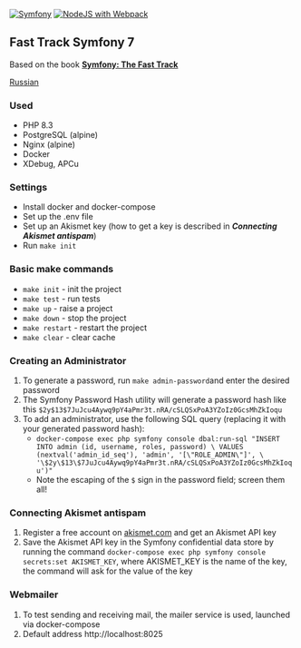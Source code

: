 [![Symfony](https://github.com/kaevdokimov/fast-track/actions/workflows/symfony.yml/badge.svg?branch=main)](https://github.com/kaevdokimov/fast-track/actions/workflows/symfony.yml)
[![NodeJS with Webpack](https://github.com/kaevdokimov/fast-track/actions/workflows/webpack.yml/badge.svg?branch=main)](https://github.com/kaevdokimov/fast-track/actions/workflows/webpack.yml)

## Fast Track Symfony 7
Based on the book **[Symfony: The Fast Track](https://symfony.com/doc/current/the-fast-track)**

[Russian](https://github.com/kaevdokimov/fast-track/blob/main/README.md)

### Used

- PHP 8.3
- PostgreSQL (alpine)
- Nginx (alpine)
- Docker
- XDebug, APCu

### Settings

- Install docker and docker-compose
- Set up the .env file
- Set up an Akismet key (how to get a key is described in **_Connecting Akismet antispam_**)
- Run `make init`

### Basic make commands

- `make init` - init the project
- `make test` - run tests
- `make up` - raise a project
- `make down` - stop the project
- `make restart` - restart the project
- `make clear` - clear cache


### Creating an Administrator

1. To generate a password, run `make admin-password`and enter the desired password
2. The Symfony Password Hash utility will generate a password hash like this `$2y$13$7JuJcu4Aywq9pY4aPmr3t.nRA/cSLQSxPoA3YZoIz0GcsMhZkIoqu`
3. To add an administrator, use the following SQL query (replacing it with your generated password hash):
    - `docker-compose exec php symfony console dbal:run-sql "INSERT INTO admin (id, username, roles, password) \
      VALUES (nextval('admin_id_seq'), 'admin', '[\"ROLE_ADMIN\"]', \
      '\$2y\$13\$7JuJcu4Aywq9pY4aPmr3t.nRA/cSLQSxPoA3YZoIz0GcsMhZkIoqu')"`
    - Note the escaping of the `$` sign in the password field; screen them all!

### Connecting Akismet antispam

1. Register a free account on [akismet.com](https://akismet.com/) and get an Akismet API key
2. Save the Akismet API key in the Symfony confidential data store by running the command `docker-compose exec php symfony console secrets:set AKISMET_KEY`, where AKISMET_KEY is the name of the key, the command will ask for the value of the key

### Webmailer
1. To test sending and receiving mail, the mailer service is used, launched via docker-compose
2. Default address http://localhost:8025
